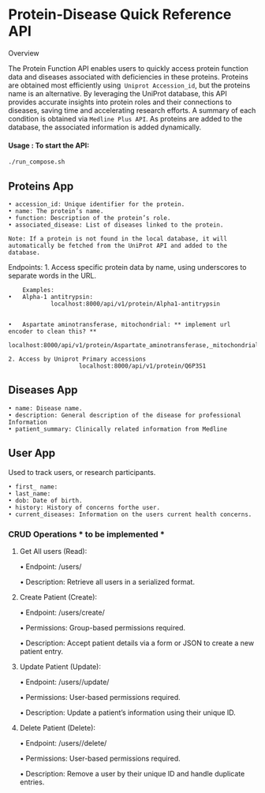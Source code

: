 # Protein-Disease Quick Reference API

Overview

The Protein Function API enables users to quickly access protein function data and diseases associated with deficiencies in these proteins. Proteins are obtained most efficiently using` Uniprot Accession_id`, but the proteins name is an alternative. By leveraging the UniProt database, this API provides accurate insights into protein roles and their connections to diseases, saving time and accelerating research efforts. A summary of each condition is obtained via `Medline Plus API`. As proteins are added to the database, the associated information is added dynamically.

#### Usage : To start the API:

```
./run_compose.sh
```

## Proteins App
	• accession_id: Unique identifier for the protein.
	• name: The protein’s name.
	• function: Description of the protein’s role.
	• associated_disease: List of diseases linked to the protein.

`Note: If a protein is not found in the local database, it will automatically be fetched from the UniProt API and added to the database.`

Endpoints:
	1.	Access specific protein data by name, using underscores to separate words in the URL.
        
        Examples:
	•	Alpha-1 antitrypsin: 
                localhost:8000/api/v1/protein/Alpha1-antitrypsin


	•	Aspartate aminotransferase, mitochondrial: ** implement url encoder to clean this? **
                        localhost:8000/api/v1/protein/Aspartate_aminotransferase,_mitochondrial

	2. Access by Uniprot Primary accessions 
						localhost:8000/api/v1/protein/Q6P3S1

## Diseases App

	• name: Disease name.
	• description: General description of the disease for professional Information
	• patient_summary: Clinically related information from Medline

	
## User App
Used to track users, or research participants. 

	• first_ name:
	• last_name: 
	• dob: Date of birth.
	• history: History of concerns forthe user.
	• current_diseases: Information on the users current health concerns.

### CRUD Operations * to be implemented * 

1. Get All users (Read):

	• Endpoint: /users/

	•	Description: Retrieve all users in a serialized format.

2. Create Patient (Create):

	•	Endpoint: /users/create/

	•	Permissions: Group-based permissions required.

	•	Description: Accept patient details via a form or JSON to create a new patient entry.

3. Update Patient (Update):

	•	Endpoint: /users/<id>/update/

	•	Permissions: User-based permissions required.

	•	Description: Update a patient’s information using their unique ID.

4. Delete Patient (Delete):

	•	Endpoint: /users/<id>/delete/

	•	Permissions: User-based permissions required.

	•	Description: Remove a user by their unique ID and handle duplicate entries.